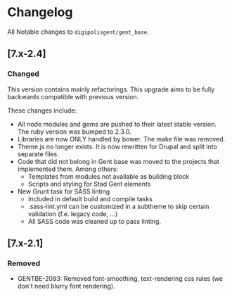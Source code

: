 # Changelog
All Notable changes to `digipolisgent/gent_base`.

## [7.x-2.4]
### Changed
This version contains mainly refactorings. This upgrade aims to be fully backwards compatible with previous version. 

These changes include:
* All node modules and gems are pushed to their latest stable version. The ruby version was bumped to 2.3.0.
* Libraries are now ONLY handled by bower. The make file was removed.
* Theme.js no longer exists. It is now rewritten for Drupal and split into separate files. 
* Code that did not belong in Gent base was moved to the projects that implemented them. Among others:
  * Templates from modules not available as building block
  * Scripts and styling for Stad Gent elements
* New Grunt task for SASS linting
  * Included in default build and compile tasks
  * .sass-lint.yml can be customized in a subtheme to skip certain validation (f.e. legacy code, ...)
  * All SASS code was cleaned up to pass linting.


## [7.x-2.1]

### Removed
* GENTBE-2093: Removed font-smoothing, text-rendering css rules (we don't need blurry font rendering).
